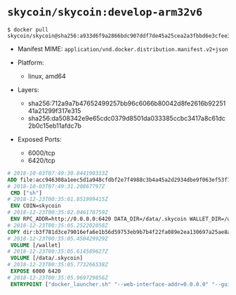 # `skycoin/skycoin:develop-arm32v6`

```console
$ docker pull skycoin/skycoin@sha256:a933d6f9a2866bdc907ddf7de45a25cea2a3fbbd6e3cfee3dd4a51f4e847711c
```

- Manifest MIME: `application/vnd.docker.distribution.manifest.v2+json`

- Platform: 
	- linux, amd64

- Layers:
	- sha256:712a9a7b47652499257bb96c6066b80042d8fe2616b9225141a21299f317e315
	- sha256:da508342e9e65cdc0379d8501da033385ccbc3417a8c61dc2b0c15eb11afdc7b

- Exposed Ports:
	- 6000/tcp
	- 6420/tcp

```dockerfile
# 2018-10-03T07:49:30.844190333Z
ADD file:acc946308a1eec5d1a948cfdbf2e7f4988c3b4a45a2d2934dbe9f063ef53f150 in / 
# 2018-10-03T07:49:31.20867797Z
 CMD ["sh"]
# 2018-12-23T00:35:01.851999415Z
 ENV COIN=skycoin
# 2018-12-23T00:35:02.046178759Z
 ENV RPC_ADDR=http://0.0.0.0:6420 DATA_DIR=/data/.skycoin WALLET_DIR=/wallet WALLET_NAME=.wlt
# 2018-12-23T00:35:05.252202058Z
COPY dir:b3f781d3ce79016efa6e1b56d59753eb9b7b4f22fa089e2ea130697a25ae8a57 in / 
# 2018-12-23T00:35:05.450429929Z
 VOLUME [/wallet]
# 2018-12-23T00:35:05.614589627Z
 VOLUME [/data/.skycoin]
# 2018-12-23T00:35:05.773266538Z
 EXPOSE 6000 6420
# 2018-12-23T00:35:05.969729856Z
 ENTRYPOINT ["docker_launcher.sh" "--web-interface-addr=0.0.0.0" "--gui-dir=/usr/local/skycoin/src/gui/static"]
```

